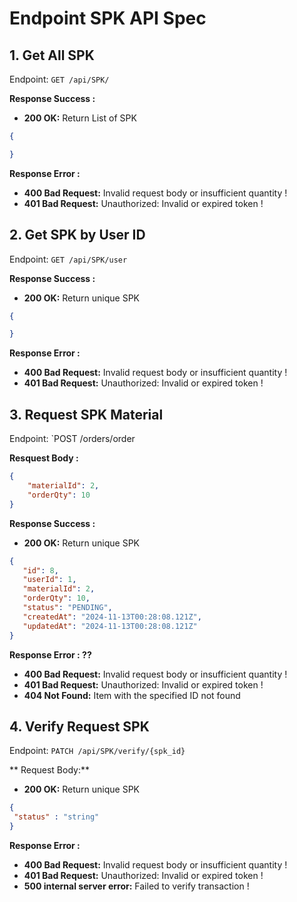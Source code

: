 # Endpoint SPK API Spec

## 1. Get All SPK
Endpoint: `GET /api/SPK/`

**Response Success :**
 - **200 OK:** Return List of SPK
```json
{

}

```

**Response Error :**
- **400 Bad Request:** Invalid request body or insufficient quantity !
- **401 Bad Request:** Unauthorized: Invalid or expired token !



## 2. Get SPK by User ID
Endpoint: `GET /api/SPK/user`

**Response Success :**
 - **200 OK:** Return unique SPK
```json
{

}
```

**Response Error :**
- **400 Bad Request:** Invalid request body or insufficient quantity !
- **401 Bad Request:** Unauthorized: Invalid or expired token !



## 3. Request SPK Material
Endpoint: `POST /orders/order

**Resquest Body :**
```json
{
    "materialId": 2,
    "orderQty": 10
}
```

**Response Success :**
 - **200 OK:** Return unique SPK
```json
{
   "id": 8,
   "userId": 1,
   "materialId": 2,
   "orderQty": 10,
   "status": "PENDING",
   "createdAt": "2024-11-13T00:28:08.121Z",
   "updatedAt": "2024-11-13T00:28:08.121Z"
}
```
**Response Error : ??**
- **400 Bad Request:** Invalid request body or insufficient quantity !
- **401 Bad Request:** Unauthorized: Invalid or expired token !
- **404 Not Found:** Item with the specified ID not found



## 4. Verify Request SPK
Endpoint: `PATCH /api/SPK/verify/{spk_id}`

** Request Body:**
 - **200 OK:** Return unique SPK
```json
{
 "status" : "string"
}
```
**Response Error :**
- **400 Bad Request:** Invalid request body or insufficient quantity !
- **401 Bad Request:** Unauthorized: Invalid or expired token !
- **500 internal server error:** Failed to verify transaction !